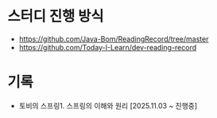 # 스터디 진행 방식
- https://github.com/Java-Bom/ReadingRecord/tree/master
- https://github.com/Today-I-Learn/dev-reading-record

# 기록
- 토비의 스프링1. 스프링의 이해와 원리 [2025.11.03 ~ 진행중]
